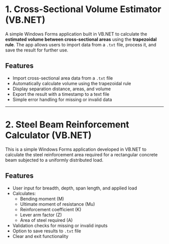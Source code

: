 # 1. Cross-Sectional Volume Estimator (VB.NET)

A simple Windows Forms application built in VB.NET to calculate the **estimated volume between cross-sectional areas** using the **trapezoidal rule**. The app allows users to import data from a `.txt` file, process it, and save the result for further use.


## Features

- Import cross-sectional area data from a `.txt` file
- Automatically calculate volume using the trapezoidal rule
- Display separation distance, areas, and volume
- Export the result with a timestamp to a text file
- Simple error handling for missing or invalid data

---

# 2. Steel Beam Reinforcement Calculator (VB.NET)

This is a simple Windows Forms application developed in VB.NET to calculate the steel reinforcement area required for a rectangular concrete beam subjected to a uniformly distributed load.

## Features

- User input for breadth, depth, span length, and applied load
- Calculates:
  - Bending moment (M)
  - Ultimate moment of resistance (Mu)
  - Reinforcement coefficient (K)
  - Lever arm factor (Z)
  - Area of steel required (A)
- Validation checks for missing or invalid inputs
- Option to save results to `.txt` file
- Clear and exit functionality
